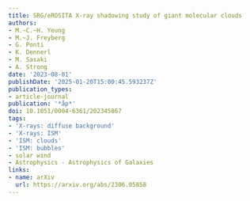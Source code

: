 ```yaml
---
title: SRG/eROSITA X-ray shadowing study of giant molecular clouds
authors:
- M.~C.~H. Yeung
- M.~J. Freyberg
- G. Ponti
- K. Dennerl
- M. Sasaki
- A. Strong
date: '2023-08-01'
publishDate: '2025-01-20T15:00:45.593237Z'
publication_types:
- article-journal
publication: '*åp*'
doi: 10.1051/0004-6361/202345867
tags:
- 'X-rays: diffuse background'
- 'X-rays: ISM'
- 'ISM: clouds'
- 'ISM: bubbles'
- solar wind
- Astrophysics - Astrophysics of Galaxies
links:
- name: arXiv
  url: https://arxiv.org/abs/2306.05858
---
```

